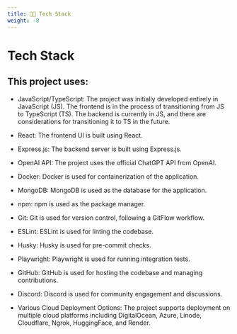 ```yaml
---
title: 🧑‍💻 Tech Stack
weight: -8
---
```

# Tech Stack

## This project uses:

- JavaScript/TypeScript: The project was initially developed entirely in JavaScript (JS). The frontend is in the process of transitioning from JS to TypeScript (TS). The backend is currently in JS, and there are considerations for transitioning it to TS in the future. 

- React: The frontend UI is built using React. 

- Express.js: The backend server is built using Express.js.

- OpenAI API: The project uses the official ChatGPT API from OpenAI.

- Docker: Docker is used for containerization of the application.

- MongoDB: MongoDB is used as the database for the application.

- npm: npm is used as the package manager.

- Git: Git is used for version control, following a GitFlow workflow.

- ESLint: ESLint is used for linting the codebase.

- Husky: Husky is used for pre-commit checks.

- Playwright: Playwright is used for running integration tests.

- GitHub: GitHub is used for hosting the codebase and managing contributions.

- Discord: Discord is used for community engagement and discussions.

- Various Cloud Deployment Options: The project supports deployment on multiple cloud platforms including DigitalOcean, Azure, Linode, Cloudflare, Ngrok, HuggingFace, and Render.

